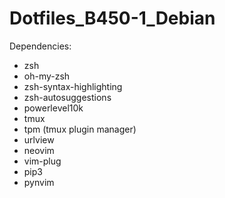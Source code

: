 # Dotfiles_B450-1_Debian

Dependencies:
* zsh
* oh-my-zsh
* zsh-syntax-highlighting
* zsh-autosuggestions
* powerlevel10k
* tmux
* tpm (tmux plugin manager)
* urlview
* neovim
* vim-plug
* pip3
* pynvim